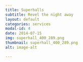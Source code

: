```yaml
---
title: Superhalls
subtitle: Revel the night away
layout: default
categories: services
modal-id: 4
date: 2014-07-15
img: superhall_400_289.png
thumbnail: superhall_400_289.png
alt: image-alt

---
```

